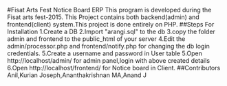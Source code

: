#Fisat Arts Fest Notice Board ERP
This program is developed during the Fisat arts fest-2015. This Project contains both backend(admin) and frontend(client) system.This project is done entirely on PHP.
##Steps For Installation
					1.Create a DB
					2.Import "arangi.sql" to the db
					3.copy the folder admin and frontend to the public_html of your server
					4.Edit the admin/processor.php and frontend/notify.php for changing the db login credentials.
					5.Create a username and password in User table 
					5.Open http://localhost/admin/ for admin panel,login with above created details
					6.Open http://localhost/frontend/ for Notice board in Client.
##Contributors
Anil,Kurian Joseph,Ananthakrishnan MA,Anand J 
